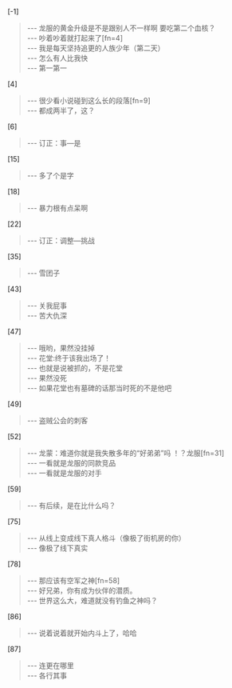 
[-1] 
>--- 龙服的黄金升级是不是跟别人不一样啊 要吃第二个血核？<br>
>--- 吵着吵着就打起来了[fn=4]<br>
>--- 我是每天坚持追更的人族少年（第二天）<br>
>--- 怎么有人比我快<br>
>--- 第一第一<br>

[4] 
>--- 很少看小说碰到这么长的段落[fn=9]<br>
>--- 都成两半了，这？<br>

[6] 
>--- 订正：事—是<br>

[15] 
>--- 多了个是字<br>

[18] 
>--- 暴力根有点呆啊<br>

[22] 
>--- 订正：调整—挑战<br>

[35] 
>--- 雪团子<br>

[43] 
>--- 关我屁事<br>
>--- 苦大仇深<br>

[47] 
>--- 哦哟，果然没挂掉<br>
>--- 花堂:终于该我出场了！<br>
>--- 也就是说被抓的，不是花堂<br>
>--- 果然没死<br>
>--- 如果花堂也有墓碑的话那当时死的不是他吧<br>

[49] 
>--- 盗贼公会的刺客<br>

[52] 
>--- 龙蒙：难道你就是我失散多年的“好弟弟”吗 ！？龙服[fn=31]<br>
>--- 一看就是龙服的同款竞品<br>
>--- 一看就是龙服的对手<br>

[59] 
>--- 有后续，是在比什么吗？<br>

[75] 
>--- 从线上变成线下真人格斗（像极了街机房的你）<br>
>--- 像极了线下真实<br>

[78] 
>--- 那应该有空军之神[fn=58]<br>
>--- 好兄弟，你有成为伙伴的潜质。<br>
>--- 世界这么大，难道就没有钓鱼之神吗？<br>

[86] 
>--- 说着说着就开始内斗上了，哈哈<br>

[87] 
>--- 连更在哪里<br>
>--- 各行其事<br>

